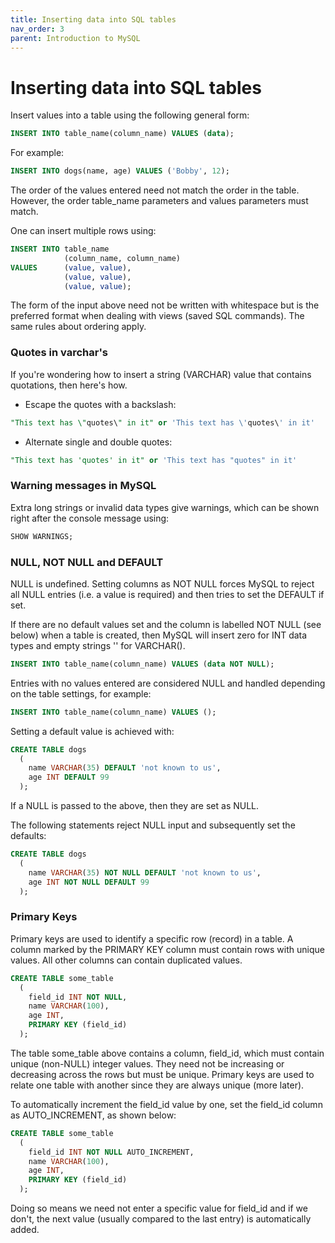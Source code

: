 ```yaml
---
title: Inserting data into SQL tables
nav_order: 3
parent: Introduction to MySQL
---
```


# Inserting data into SQL tables

Insert values into a table using the following general form:

```sql
INSERT INTO table_name(column_name) VALUES (data);
```

For example:

```sql
INSERT INTO dogs(name, age) VALUES ('Bobby', 12);
```

The order of the values entered need not match the order in the table. However, the order table_name parameters and values parameters must match.

One can insert multiple rows using:

```sql
INSERT INTO table_name 
            (column_name, column_name) 
VALUES      (value, value), 
            (value, value), 
            (value, value);
```

The form of the input above need not be written with whitespace but is the preferred format when dealing with views (saved SQL commands). The same rules about ordering apply.

### Quotes in varchar's

If you're wondering how to insert a string (VARCHAR) value that contains quotations, then here's how.

- Escape the quotes with a backslash: 

```sql
"This text has \"quotes\" in it" or 'This text has \'quotes\' in it'
```

- Alternate single and double quotes: 

```sql
"This text has 'quotes' in it" or 'This text has "quotes" in it'
```

### Warning messages in MySQL

Extra long strings or invalid data types give warnings, which can be shown right after the console message using:

```sql
SHOW WARNINGS;
```

### NULL, NOT NULL and DEFAULT
NULL is undefined. Setting columns as NOT NULL forces MySQL to reject all NULL entries (i.e. a value is required) and then tries to set the DEFAULT if set.

If there are no default values set and the column is labelled NOT NULL (see below) when a table is created, then MySQL will insert zero for INT data types and empty strings '' for VARCHAR().

```sql
INSERT INTO table_name(column_name) VALUES (data NOT NULL);
```

Entries with no values entered are considered NULL and handled depending on the table settings, for example:

```sql
INSERT INTO table_name(column_name) VALUES ();
```

Setting a default value is achieved with:

```sql
CREATE TABLE dogs
  (
    name VARCHAR(35) DEFAULT 'not known to us',
    age INT DEFAULT 99
  );
```

If a NULL is passed to the above, then they are set as NULL. 

The following statements reject NULL input and subsequently set the defaults:

```sql
CREATE TABLE dogs
  (
    name VARCHAR(35) NOT NULL DEFAULT 'not known to us',
    age INT NOT NULL DEFAULT 99
  );
```

### Primary Keys
Primary keys are used to identify a specific row (record) in a table. A column marked by the PRIMARY KEY column must contain rows with unique values. All other columns can contain duplicated values.

```sql
CREATE TABLE some_table
  (
    field_id INT NOT NULL,
    name VARCHAR(100),
    age INT,
    PRIMARY KEY (field_id)
  );
```

The table some_table above contains a column, field_id, which must contain unique (non-NULL) integer values. They need not be increasing or decreasing across the rows but must be unique. Primary keys are used to relate one table with another since they are always unique (more later).

To automatically increment the field_id value by one, set the field_id column as AUTO_INCREMENT, as shown below:

```sql
CREATE TABLE some_table
  (
    field_id INT NOT NULL AUTO_INCREMENT,
    name VARCHAR(100),
    age INT,
    PRIMARY KEY (field_id)
  );
```

Doing so means we need not enter a specific value for field_id and if we don't, the next value (usually compared to the last entry) is automatically added.
